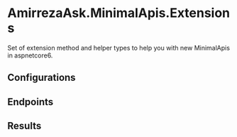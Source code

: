 # AmirrezaAsk.MinimalApis.Extensions
Set of extension method and helper types to help you with new MinimalApis in aspnetcore6.

## Configurations
## Endpoints
## Results